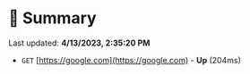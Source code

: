 # 📖 Summary
Last updated: **4/13/2023, 2:35:20 PM**

- `GET` [https://google.com](https://google.com) - **Up** (204ms)
